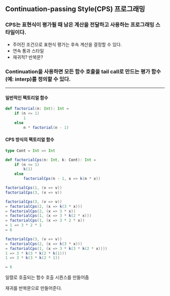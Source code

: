 ## Continuation-passing Style(CPS) 프로그래밍
### CPS는 표현식이 평가될 때 남은 계산을 전달하고 사용하는 프로그래밍 스타일이다.
- 주어진 조건으로 표현식 평가는 후속 계산을 결정할 수 있다.
- 연속 통과 스타일
- 재귀적? 반복문?

### Continuation을 사용하면 모든 함수 호출을 tail call로 만드는 평가 함수(예: interp)를 정의할 수 있다.
---
#### 일반적인 팩토리얼 함수
```scala
def factorial(n: Int): Int = 
	if (n <= 1) 
		1 
	else 
		n * factorial(n - 1)
```

#### CPS 방식의 팩토리얼 함수
```scala
type Cont = Int => Int

def factorialCps(n: Int, k: Cont): Int = 
	if (n <= 1) 
		k(1) 
	else 
		factorialCps(n - 1, x => k(n * x))

factorialCps(1, (v => v))
factorialCps(3, (v => v))
```

```scala
factorialCps(3, (v => v))
= factorialCps(2, (x => k(3 * x)))
= factorialCps(2, (x => 3 * x))
= factorialCps(1, (x => 3 * k(2 * x)))
= factorialCps(1, (x => 3 * 2 * x))
= 1 => 3 * 2 * 1
= 6
```

```scala
factorialCps(3, (v => v))
= factorialCps(2, (x => k(3 * x)))
= factorialCps(1, (x => 3 * k(3 * k(2 * x))))
1 => 3 * k(3 * k(2 * k(1)))
1 => 3 * k(3 * k(2 * 1))

= 6
```


일렬로 호출되는 함수 호출 시퀀스를 만들어줌

재귀를 반복문으로 만들어준다.